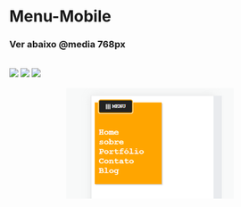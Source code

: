 # Menu-Mobile
### Ver abaixo @media 768px
<br>

<div>
<img width="50px" src="https://upload.wikimedia.org/wikipedia/commons/thumb/9/99/Unofficial_JavaScript_logo_2.svg/260px-Unofficial_JavaScript_logo_2.svg.png">
<img width="40px" src="https://upload.wikimedia.org/wikipedia/commons/thumb/d/d5/CSS3_logo_and_wordmark.svg/363px-CSS3_logo_and_wordmark.svg.png">
<img width="50px" src="https://upload.wikimedia.org/wikipedia/commons/thumb/6/61/HTML5_logo_and_wordmark.svg/512px-HTML5_logo_and_wordmark.svg.png">
</div>  
<br>
<div align="center">
<img width="300px" src="https://github.com/CarlaMGaldino/Menu-Mobile/blob/main/menu-mobile.png">
</div>  

